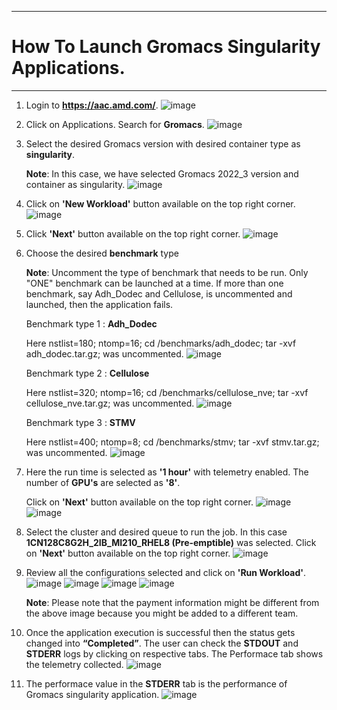 ***

# How To Launch Gromacs Singularity Applications.

***
1. Login to **https://aac.amd.com/**.
   ![image](https://github.com/amddcgpuce/AMDAcceleratorCloudGuides/assets/137475004/5ff0f361-8d9b-42ae-afc8-9c222b56bc63)

2. Click on Applications. Search for **Gromacs**.
   ![image](https://github.com/amddcgpuce/AMDAcceleratorCloudGuides/assets/137475004/4e804fad-bd92-4fea-a186-a54cc9b8c1fd)

3. Select the desired Gromacs version with desired container type as **singularity**.

   **Note**: In this case, we have selected Gromacs 2022_3 version and container as singularity.
   ![image](https://github.com/amddcgpuce/AMDAcceleratorCloudGuides/assets/137475004/b77f64a1-6641-4a10-9829-090d223f1602)

4. Click on **'New Workload'** button available on the top right corner.
   ![image](https://github.com/amddcgpuce/AMDAcceleratorCloudGuides/assets/137475004/84d85f53-80d7-48c6-a9ad-3743cbbf8ac8)

5. Click **'Next'** button available on the top right corner.
   ![image](https://github.com/amddcgpuce/AMDAcceleratorCloudGuides/assets/137475004/2e1c452c-9e86-4723-b394-f9cc89fe9b26)

6. Choose the desired **benchmark** type

   **Note**: Uncomment the type of benchmark that needs to be run. Only "ONE" benchmark can be launched at a time. If more 
   than one benchmark, say Adh_Dodec and Cellulose, is uncommented and launched, then the application fails.

   Benchmark type 1 : **Adh_Dodec**

   Here nstlist=180; ntomp=16; cd /benchmarks/adh_dodec; tar -xvf adh_dodec.tar.gz; was uncommented.
   ![image](https://github.com/amddcgpuce/AMDAcceleratorCloudGuides/assets/137475004/ba3d4919-7df5-48d9-b716-b321ee8c8acf)

   Benchmark type 2 : **Cellulose**

   Here nstlist=320; ntomp=16; cd /benchmarks/cellulose_nve; tar -xvf cellulose_nve.tar.gz; was uncommented.
   ![image](https://github.com/amddcgpuce/AMDAcceleratorCloudGuides/assets/137475004/86825b7e-8f8a-43e3-b5a5-58c315062bb8)

   Benchmark type 3 : **STMV**

   Here nstlist=400; ntomp=8; cd /benchmarks/stmv; tar -xvf stmv.tar.gz; was uncommented.
   ![image](https://github.com/amddcgpuce/AMDAcceleratorCloudGuides/assets/137475004/27378131-740c-4351-97d7-d39e31deddcd)
   
7. Here the run time is selected as **'1 hour'** with telemetry enabled. The number of **GPU's** are selected as **'8'**.

    Click on **'Next'** button available on the top right corner.
    ![image](https://github.com/amddcgpuce/AMDAcceleratorCloudGuides/assets/137475004/d201159a-4298-4ba6-b118-9c04eb7c4f92)
    ![image](https://github.com/amddcgpuce/AMDAcceleratorCloudGuides/assets/137475004/05a7bc0d-ecf2-4541-ac38-2ebb162be9a4)

8. Select the cluster and desired queue to run the job. In this case **1CN128C8G2H_2IB_MI210_RHEL8 (Pre-emptible)** was 
   selected. Click on **'Next'** button available on the top right corner.
   ![image](https://github.com/amddcgpuce/AMDAcceleratorCloudGuides/assets/137475004/2c5d4b9d-d0b2-456b-b4f1-93c88f2d9dc0)

9. Review all the configurations selected and click on **'Run Workload'**.
   ![image](https://github.com/amddcgpuce/AMDAcceleratorCloudGuides/assets/137475004/a81f1d26-ae41-4adb-9d31-d46ced6f228e)
   ![image](https://github.com/amddcgpuce/AMDAcceleratorCloudGuides/assets/137475004/9a8df735-bb44-4a21-8566-57e60f63b6dc)
   ![image](https://github.com/amddcgpuce/AMDAcceleratorCloudGuides/assets/137475004/f0d32676-61cd-49a1-8dca-743e08af14ed)
   ![image](https://github.com/amddcgpuce/AMDAcceleratorCloudGuides/assets/137475004/b3d98c0a-5673-4f15-a41f-73fae6f830e0)

   **Note**: Please note that the payment information might be different from the above image because you might be added 
   to a different team.

10.  Once the application execution is successful then the status gets changed into **“Completed”**. The user can check the 
     **STDOUT** and **STDERR** logs by clicking on respective tabs. The Performace tab shows the telemetry collected.
     ![image](https://github.com/amddcgpuce/AMDAcceleratorCloudGuides/assets/137475004/6c267b20-dd8c-4e05-831d-dabdc1b729e4)

11.  The performace value in the **STDERR** tab is the performance of Gromacs singularity application.
      ![image](https://github.com/amddcgpuce/AMDAcceleratorCloudGuides/assets/137475004/4c73c929-8f36-4d10-8df4-9f696c2d4e88)
